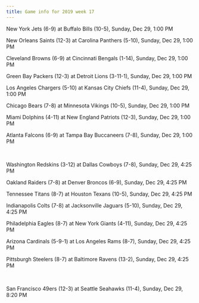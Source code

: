 ```yaml
---
title: Game info for 2019 week 17
---
```

New York Jets (6-9) at Buffalo Bills (10-5), Sunday, Dec 29, 1:00 PM

New Orleans Saints (12-3) at Carolina Panthers (5-10), Sunday, Dec 29, 1:00 PM

Cleveland Browns (6-9) at Cincinnati Bengals (1-14), Sunday, Dec 29, 1:00 PM

Green Bay Packers (12-3) at Detroit Lions (3-11-1), Sunday, Dec 29, 1:00 PM

Los Angeles Chargers (5-10) at Kansas City Chiefs (11-4), Sunday, Dec 29, 1:00 PM

Chicago Bears (7-8) at Minnesota Vikings (10-5), Sunday, Dec 29, 1:00 PM

Miami Dolphins (4-11) at New England Patriots (12-3), Sunday, Dec 29, 1:00 PM

Atlanta Falcons (6-9) at Tampa Bay Buccaneers (7-8), Sunday, Dec 29, 1:00 PM


<br/>

Washington Redskins (3-12) at Dallas Cowboys (7-8), Sunday, Dec 29, 4:25 PM

Oakland Raiders (7-8) at Denver Broncos (6-9), Sunday, Dec 29, 4:25 PM

Tennessee Titans (8-7) at Houston Texans (10-5), Sunday, Dec 29, 4:25 PM

Indianapolis Colts (7-8) at Jacksonville Jaguars (5-10), Sunday, Dec 29, 4:25 PM

Philadelphia Eagles (8-7) at New York Giants (4-11), Sunday, Dec 29, 4:25 PM

Arizona Cardinals (5-9-1) at Los Angeles Rams (8-7), Sunday, Dec 29, 4:25 PM

Pittsburgh Steelers (8-7) at Baltimore Ravens (13-2), Sunday, Dec 29, 4:25 PM


<br/>

San Francisco 49ers (12-3) at Seattle Seahawks (11-4), Sunday, Dec 29, 8:20 PM

